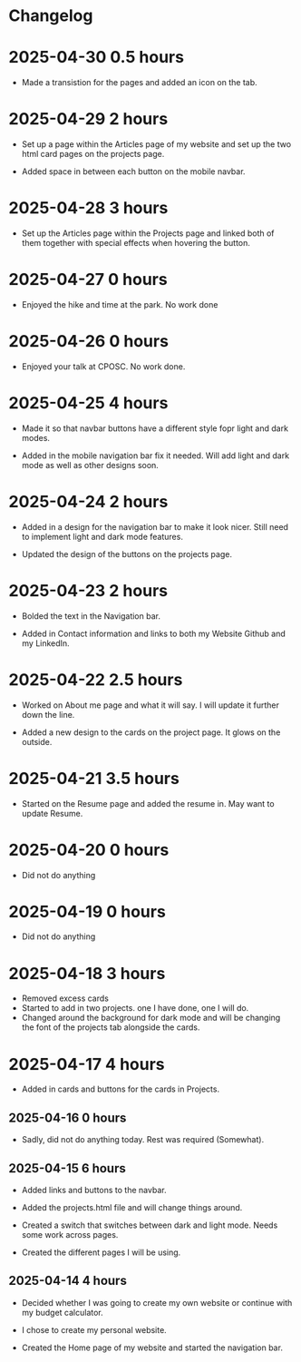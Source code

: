 # Changelog

# 2025-04-30 0.5 hours

- Made a transistion for the pages and added an icon on the tab.

# 2025-04-29 2 hours

- Set up a page within the Articles page of my website and set up the two html card pages on the projects page.

- Added space in between each button on the mobile navbar.

# 2025-04-28 3 hours

- Set up the Articles page within the Projects page and linked both of them together with special effects when hovering the button.

# 2025-04-27 0 hours

- Enjoyed the hike and time at the park. No work done

# 2025-04-26 0 hours

- Enjoyed your talk at CPOSC. No work done.

# 2025-04-25 4 hours

- Made it so that navbar buttons have a different style fopr light and dark modes.

- Added in the mobile navigation bar fix it needed. Will add light and dark mode as well as other designs soon.

# 2025-04-24 2 hours

- Added in a design for the navigation bar to make it look nicer. Still need to implement light and dark mode features.

- Updated the design of the buttons on the projects page.

# 2025-04-23 2 hours

- Bolded the text in the Navigation bar. 

- Added in Contact information and links to both my Website Github and my LinkedIn.

# 2025-04-22 2.5 hours

- Worked on About me page and what it will say. I will update it further down the line.

- Added a new design to the cards on the project page. It glows on the outside.

# 2025-04-21 3.5 hours

- Started on the Resume page and added the resume in. May want to update Resume.

# 2025-04-20 0 hours

- Did not do anything

# 2025-04-19 0 hours

- Did not do anything

# 2025-04-18 3 hours

- Removed excess cards  
- Started to add in two projects. one I have done, one I will do.
- Changed around the background for dark mode and will be changing the font of the projects tab alongside the cards.

# 2025-04-17 4 hours

- Added in cards and buttons for the cards in Projects.

## 2025-04-16 0 hours

- Sadly, did not do anything today. Rest was required (Somewhat).

## 2025-04-15 6 hours

- Added links and buttons to the navbar.

- Added the projects.html file and will change things around.

- Created a switch that switches between dark and light mode. Needs some work across pages.

- Created the different pages I will be using.

## 2025-04-14 4 hours

- Decided whether I was going to create my own website or continue with my budget calculator. 

- I chose to create my personal website.

- Created the Home page of my website and started the navigation bar.


